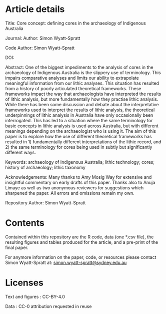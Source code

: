 # Article details

Title: Core concept: defining cores in the archaeology of Indigenous Australia

Journal: 
Author: Simon Wyatt-Spratt

Code Author: Simon Wyatt-Spratt

DOI: 

Abstract: One of the biggest impediments to the analysis of cores in the archaeology of Indigenous Australia is the slippery use of terminology. This impairs comparative analyses and limits our ability to extrapolate meaningful information from our lithic analyses. This situation has resulted from a history of poorly articulated theoretical frameworks. These frameworks impact the way that archaeologists have interpreted the results of lithic analysis, but more fundamentally how they practise lithic analysis. While there has been some discussion and debate about the interpretative frameworks used to interpret the results of lithic analysis, the theoretical underpinnings of lithic analysis in Australia have only occasionally been interrogated. This has led to a situation where the same terminology for basic concepts in lithic analysis is used across Australia, but with different meanings depending on the archaeologist who is using it. The aim of this paper is to explore how the use of different theoretical frameworks has resulted in 1) fundamentally different interpretations of the lithic record, and 2) the same terminology for cores being used in subtly but significantly different ways.

Keywords: archaeology of Indigenous Australia; lithic technology; cores; history of archaeology; lithic taxonomy

Acknowledgements: Many thanks to Amy Mosig Way for extensive and insightful commentary on early drafts of this paper. Thanks also to Anuja Limaye as well as two anonymous reviewers for suggestions which sharpened the paper. All errors and omissions remain my own.

Repository Author: Simon Wyatt-Spratt

# Contents
Contained within this repository are the R code, data (one *.csv file), the resulting figures and tables produced for the article, and a pre-print of the final paper.

For anymore information on the paper, code, or resources please contact Simon Wyatt-Spratt at: simon.wyatt-spratt@sydney.edu.au

# Licenses
Text and figures : CC-BY-4.0

Data : CC-0 attribution requested in reuse
